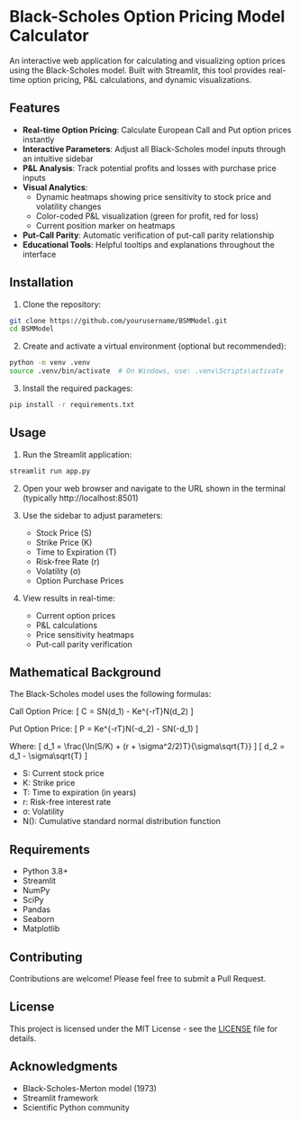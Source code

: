 # Black-Scholes Option Pricing Model Calculator

An interactive web application for calculating and visualizing option prices using the Black-Scholes model. Built with Streamlit, this tool provides real-time option pricing, P&L calculations, and dynamic visualizations.

## Features

- **Real-time Option Pricing**: Calculate European Call and Put option prices instantly
- **Interactive Parameters**: Adjust all Black-Scholes model inputs through an intuitive sidebar
- **P&L Analysis**: Track potential profits and losses with purchase price inputs
- **Visual Analytics**: 
  - Dynamic heatmaps showing price sensitivity to stock price and volatility changes
  - Color-coded P&L visualization (green for profit, red for loss)
  - Current position marker on heatmaps
- **Put-Call Parity**: Automatic verification of put-call parity relationship
- **Educational Tools**: Helpful tooltips and explanations throughout the interface

## Installation

1. Clone the repository:
```bash
git clone https://github.com/yourusername/BSMModel.git
cd BSMModel
```

2. Create and activate a virtual environment (optional but recommended):
```bash
python -m venv .venv
source .venv/bin/activate  # On Windows, use: .venv\Scripts\activate
```

3. Install the required packages:
```bash
pip install -r requirements.txt
```

## Usage

1. Run the Streamlit application:
```bash
streamlit run app.py
```

2. Open your web browser and navigate to the URL shown in the terminal (typically http://localhost:8501)

3. Use the sidebar to adjust parameters:
   - Stock Price (S)
   - Strike Price (K)
   - Time to Expiration (T)
   - Risk-free Rate (r)
   - Volatility (σ)
   - Option Purchase Prices

4. View results in real-time:
   - Current option prices
   - P&L calculations
   - Price sensitivity heatmaps
   - Put-call parity verification

## Mathematical Background

The Black-Scholes model uses the following formulas:

Call Option Price:
\[ C = SN(d_1) - Ke^{-rT}N(d_2) \]

Put Option Price:
\[ P = Ke^{-rT}N(-d_2) - SN(-d_1) \]

Where:
\[ d_1 = \frac{\ln(S/K) + (r + \sigma^2/2)T}{\sigma\sqrt{T}} \]
\[ d_2 = d_1 - \sigma\sqrt{T} \]

- S: Current stock price
- K: Strike price
- T: Time to expiration (in years)
- r: Risk-free interest rate
- σ: Volatility
- N(): Cumulative standard normal distribution function

## Requirements

- Python 3.8+
- Streamlit
- NumPy
- SciPy
- Pandas
- Seaborn
- Matplotlib

## Contributing

Contributions are welcome! Please feel free to submit a Pull Request.

## License

This project is licensed under the MIT License - see the [LICENSE](LICENSE) file for details.

## Acknowledgments

- Black-Scholes-Merton model (1973)
- Streamlit framework
- Scientific Python community
